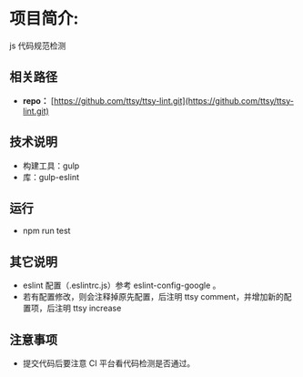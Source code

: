 # 项目简介:
  
  js 代码规范检测
  
## 相关路径
  
- **repo：** [https://github.com/ttsy/ttsy-lint.git](https://github.com/ttsy/ttsy-lint.git)
  
## 技术说明
  
- 构建工具：gulp
- 库：gulp-eslint
  
## 运行

- npm run test
  
## 其它说明

- eslint 配置（.eslintrc.js）参考 eslint-config-google 。
- 若有配置修改，则会注释掉原先配置，后注明 ttsy comment，并增加新的配置项，后注明 ttsy increase

## 注意事项
  
- 提交代码后要注意 CI 平台看代码检测是否通过。